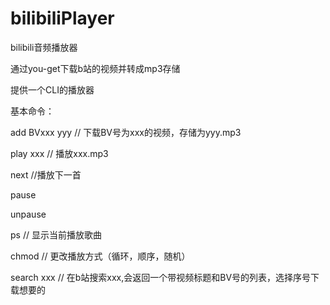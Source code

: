 # bilibiliPlayer
bilibili音频播放器

通过you-get下载b站的视频并转成mp3存储

提供一个CLI的播放器

基本命令：

add BVxxx yyy // 下载BV号为xxx的视频，存储为yyy.mp3

play xxx  // 播放xxx.mp3

next  //播放下一首

pause

unpause

ps  // 显示当前播放歌曲

chmod // 更改播放方式（循环，顺序，随机）

search xxx // 在b站搜索xxx,会返回一个带视频标题和BV号的列表，选择序号下载想要的
